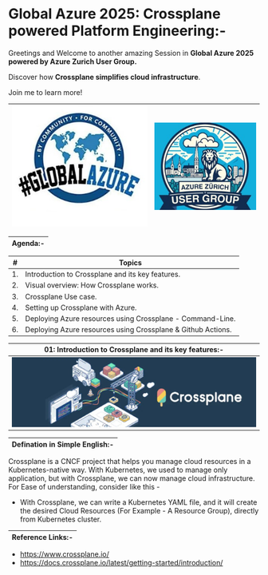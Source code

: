 # Global Azure 2025: Crossplane powered Platform Engineering:-

Greetings and Welcome to another amazing Session in __Global Azure 2025 powered by Azure Zurich User Group.__

Discover how __Crossplane simplifies cloud infrastructure__.

Join me to learn more!

| <img src="Images/01-Global-Azure.jpg" alt="Global Azure"> | <img src="Images/02-AZUG.jpg" alt="Azure Zurich User Group"> |
| --------- | --------- |

| Agenda:- |
| --------- |

| __#__ | __Topics__ |
| --------- | --------- |
| 1. | Introduction to Crossplane and its key features. |
| 2. | Visual overview: How Crossplane works. |
| 3. | Crossplane Use case. |
| 4. | Setting up Crossplane with Azure. |
| 5. | Deploying Azure resources using Crossplane - Command-Line. |
| 6. | Deploying Azure resources using Crossplane & Github Actions. |

| 01: Introduction to Crossplane and its key features:- |
| --------- |
| <img src="Images/03-Crossplane.jpg" alt="Crossplane"> |

| Defination in Simple English:- |
| --------- |

Crossplane is a CNCF project that helps you manage cloud resources in a Kubernetes-native way. 
With Kubernetes, we used to manage only application, but with Crossplane, we can now manage cloud infrastructure.
For Ease of understanding, consider like this -
- With Crossplane, we can write a Kubernetes YAML file, and it will create the desired Cloud Resources (For Example - A Resource Group), directly from Kubernetes cluster.

| Reference Links:- |
| --------- |
- https://www.crossplane.io/
- https://docs.crossplane.io/latest/getting-started/introduction/









